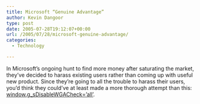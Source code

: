 ```yaml
---
title: Microsoft “Genuine Advantage”
author: Kevin Dangoor
type: post
date: 2005-07-28T19:12:07+00:00
url: /2005/07/28/microsoft-genuine-advantage/
categories:
  - Technology

---
```

In Microsoft&#8217;s ongoing hunt to find more money after saturating the market, they&#8217;ve decided to harass existing users rather than coming up with useful new product. Since they&#8217;re going to all the trouble to harass their users, you&#8217;d think they could&#8217;ve at least made a more thorough attempt than this: [window.g_sDisableWGACheck=&#8217;all&#8217;][1].

 [1]: http://www.boingboing.net/2005/07/28/microsoft_genuine_ad.html
